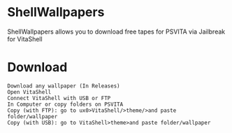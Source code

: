 # ShellWallpapers
ShellWallpapers allows you to download free tapes for PSVITA via Jailbreak for VitaShell
# Download 
```
Download any wallpaper (In Releases)
Open VitaShell
Connect VitaShell with USB or FTP 
In Computer or copy folders on PSVITA
Copy (with FTP): go to ux0>VitaShell/>theme/>and paste folder/wallpaper
Copy (with USB): go to VitaShell>theme>and paste folder/wallpaper
```
